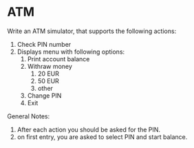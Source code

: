 # ATM

Write an ATM simulator, that supports the following actions:
1. Check PIN number
2. Displays menu with following options:
    1. Print account balance
    2. Withraw money
        1. 20 EUR
        2. 50 EUR
        3. other
    3. Change PIN
    4. Exit
 
 General Notes:   
1. After each action you should be asked for the PIN.
2. on first entry, you are asked to select PIN and start balance.

